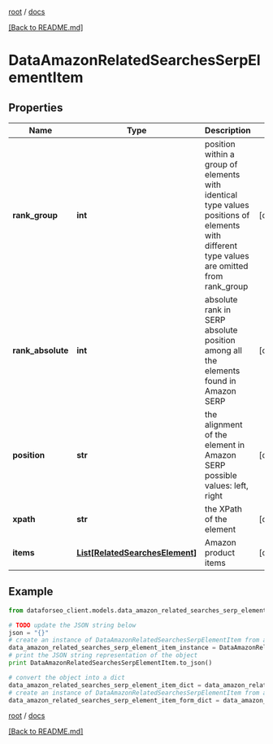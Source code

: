 [root](./../ "root") / [docs](./ "docs")

[[Back to README.md]](./../README.md "[Back to README.md]")

# DataAmazonRelatedSearchesSerpElementItem

## Properties

Name | Type | Description | Notes
------------ | ------------- | ------------- | -------------
**rank_group** | **int** | position within a group of elements with identical type values positions of elements with different type values are omitted from rank_group | [optional]
**rank_absolute** | **int** | absolute rank in SERP absolute position among all the elements found in Amazon SERP | [optional]
**position** | **str** | the alignment of the element in Amazon SERP possible values: left, right | [optional]
**xpath** | **str** | the XPath of the element | [optional]
**items** | [**List[RelatedSearchesElement]**](RelatedSearchesElement.md) | Amazon product items | [optional]

## Example

```python
from dataforseo_client.models.data_amazon_related_searches_serp_element_item import DataAmazonRelatedSearchesSerpElementItem

# TODO update the JSON string below
json = "{}"
# create an instance of DataAmazonRelatedSearchesSerpElementItem from a JSON string
data_amazon_related_searches_serp_element_item_instance = DataAmazonRelatedSearchesSerpElementItem.from_json(json)
# print the JSON string representation of the object
print DataAmazonRelatedSearchesSerpElementItem.to_json()

# convert the object into a dict
data_amazon_related_searches_serp_element_item_dict = data_amazon_related_searches_serp_element_item_instance.to_dict()
# create an instance of DataAmazonRelatedSearchesSerpElementItem from a dict
data_amazon_related_searches_serp_element_item_form_dict = data_amazon_related_searches_serp_element_item.from_dict(data_amazon_related_searches_serp_element_item_dict)
```

  

[root](./../ "root") / [docs](./ "docs")

[[Back to README.md]](./../README.md "[Back to README.md]")